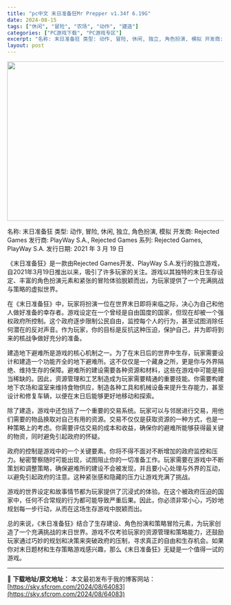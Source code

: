 ```yaml
---
title: "pc中文 末日准备狂Mr Prepper v1.34f 6.19G"
date: 2024-08-15
tags: ["休闲", "冒险", "农场", "动作", "建造"]
categories: ["PC游戏下载", "PC游戏专区"]
excerpt: "名称: 末日准备狂 类型: 动作, 冒险, 休闲, 独立, 角色扮演, 模拟 开发商: Rejected Games 发行商: PlayWay S.A., Rejected Games 系列: Rejected Games, PlayWay S.A. 发行日期: 2021 年 3 月 19 日 《末&hellip;"
layout: post
---
```


<img class="aligncenter size-full wp-image-64084" src="https://sky.sfcrom.com/wp-content/uploads/2024/08/2024081508541293.webp" alt="" width="660" height="370" />

名称: 末日准备狂
类型: 动作, 冒险, 休闲, 独立, 角色扮演, 模拟
开发商: Rejected Games
发行商: PlayWay S.A., Rejected Games
系列: Rejected Games, PlayWay S.A.
发行日期: 2021 年 3 月 19 日

《末日准备狂》是一款由Rejected Games开发、PlayWay S.A.发行的独立游戏，自2021年3月19日推出以来，吸引了许多玩家的关注。游戏以其独特的末日生存设定、丰富的角色扮演元素和紧张的冒险体验脱颖而出，为玩家提供了一个充满挑战与策略的虚拟世界。

在《末日准备狂》中，玩家将扮演一位在世界末日即将来临之际，决心为自己和他人做好准备的幸存者。游戏设定在一个曾经是自由国度的国家，但现在却被一个强权政府所控制。这个政府逐步限制公民自由，监控每个人的行为，甚至试图消除任何潜在的反对声音。作为玩家，你的目标是反抗这种压迫，保护自己，并为即将到来的核战争做好充分的准备。

建造地下避难所是游戏的核心机制之一。为了在末日后的世界中生存，玩家需要设计和建造一个功能齐全的地下避难所。这不仅仅是一个藏身之所，更是你与外界隔绝、维持生存的保障。避难所的建设需要各种资源和材料，这些在游戏中可能是相当稀缺的。因此，资源管理和工艺制造成为玩家需要精通的重要技能。你需要构建地下农场和温室来维持食物供应，制造各种工具和机械设备来提升生存能力，甚至设计和修复车辆，以便在末日后能够更好地移动和探索。

除了建造，游戏中还包括了一个重要的交易系统。玩家可以与邻居进行交易，用他们需要的物品换取对自己有用的资源。交易不仅仅是获取资源的一种方式，也是一种策略上的考虑。你需要评估交易的成本和收益，确保你的避难所能够获得最关键的物资，同时避免引起政府的怀疑。

政府的控制是游戏中的一个关键要素。你将不得不面对不断增加的政府监控和压力。秘密警察随时可能出现，试图阻止你的一切准备工作。玩家需要在游戏中不断策划和调整策略，确保避难所的建设不会被发现，并且要小心处理与外界的互动，以避免引起政府的注意。这种紧张感和隐藏的压力让游戏充满了挑战。

游戏的世界设定和故事情节都为玩家提供了沉浸式的体验。在这个被政府压迫的国家中，任何不合常规的行为都可能导致严重后果。因此，你必须非常小心，巧妙地规划每一步行动，从而在这场生存游戏中脱颖而出。

总的来说，《末日准备狂》结合了生存建设、角色扮演和策略冒险元素，为玩家创造了一个充满挑战的末日世界。游戏不仅考验玩家的资源管理和策略能力，还鼓励玩家通过巧妙的规划和决策来突破政府的压制，寻求真正的自由和生存机会。如果你对末日题材和生存策略游戏感兴趣，那么《末日准备狂》无疑是一个值得一试的游戏。

---
📖 **下载地址/原文地址：** 本文最初发布于我的博客网站：[https://sky.sfcrom.com/2024/08/64083](https://sky.sfcrom.com/2024/08/64083)
